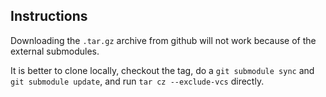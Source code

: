 ## Instructions

Downloading the `.tar.gz` archive from github will not work because of the
external submodules.

It is better to clone locally, checkout the tag, do a `git submodule sync` and `git submodule
update`, and run `tar cz --exclude-vcs` directly.

